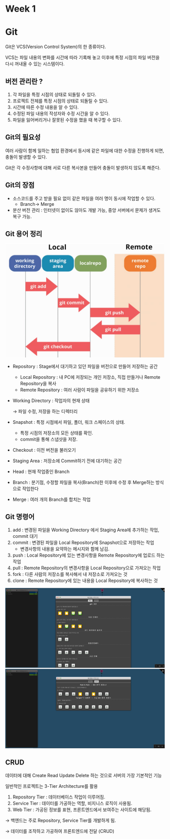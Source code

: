 # Week 1

# Git

Git은 VCS(Version Control System)의 한 종류이다.

VCS는 파일 내용의 변화를 시간에 따라 기록해 놓고 이후에 특정 시점의 파일 버전을 다시 꺼내올 수 있는 시스템이다.

## 버전 관리란 ?

1. 각 파일을 특정 시점의 상태로 되돌릴 수 있다.
2. 프로젝트 전체를 특정 시점의 상태로 되돌릴 수 있다.
3. 시간에 따른 수정 내용을 알 수 있다.
4. 수정된 파일 내용의 작성자와 수정 시간을 알 수 있다.
5. 파일을 잃어버리거나 잘못된 수정을 했을 때 복구할 수 있다.

## Git의 필요성

여러 사람이 함께 일하는 협업 환경에서 동시에 같은 파일에 대한 수정을 진행하게 되면, 충돌이 발생할 수 있다.

Git은 각 수정사항에 대해 서로 다른 복사본을 만들어 충돌이 발생하지 않도록 해준다.

## Git의 장점

- 소스코드를 주고 받을 필요 없이 같은 파일을 여러 명이 동시에 작업할 수 있다.
    - Branch→ Merge
- 분산 버전 관리 : 인터넷이 없이도 않아도 개발 가능, 중앙 서버에서 문제가 생겨도 복구 가능.

## Git 용어 정리
![image 1.png](image%201.png)
- Repository : Stage에서 대기하고 있던 파일을 버전으로 만들어 저장하는 공간
    - Local Repository : 내 PC에 저장되는 개인 저장소, 직접 만들거나 Remote Repository을 복사
    - Remote Repository : 여러 사람이 파일을 공유하기 위한 저장소
- Working Directory : 작업자의 현재 상태

  → 파일 수정, 저장을 하는 디렉터리

- Snapshot : 특정 시점에서 파일, 폴더, 워크 스페이스의 상태.
    - 특정 시점의 저장소의 모든 상태를 확인.
    - commit을 통해 스냅샷을 저장.
- Checkout : 이전 버전을 불러오기
- Staging Area : 저장소에 Commit하기 전에 대기하는 공간
- Head : 현재 작업중인 Branch
- Branch : 분기점, 수정할 파일을 복사(Branch)한 이후에 수정 후 Merge하는 방식으로 작업한다
- Merge : 여러 개의 Branch를 합치는 작업

## Git 명령어

1. add : 변경된 파일을 Working Directory 에서 Staging Area에 추가하는 작업, commit 대기
2. commit : 변경된 파일을 Local Repository에 Snapshot으로 저장하는 작업
    - 변경사항의 내용을 요약하는 메시지와 함께 남김.
3. push : Local Repository에 있는 변경사항을 Remote Repository에 업로드 하는 작업
4. pull : Remote Repository의 변경사항을 Local Repository으로 가져오는 작업
5. fork : 다른 사람의 저장소를 복사해서 내 저장소로 가져오는 것
6. clone : Remote Repository에 있는 내용을 Local Repository에 복사하는 것

![image2.png](image2.png)
![image3.png](image3.png)
## CRUD

데이터에 대해 Create Read Update Delete 하는 것으로 서버의 가장 기본적인 기능

일반적인 프로젝트는 3-Tier Architecture를 활용

1. Repository Tier : 데이터베이스 작업이 이루어짐.
2. Service Tier : 데이터를 가공하는 역할, 비지니스 로직이 사용됨.
3. Web Tier : 가공된 정보를 표현, 프론트엔드에서 보여주는 사이트에 해당됨.

→ 백엔드는 주로 Repository, Service Tier를 개발하게 됨.

→ 데이터를 조작하고 가공하여 프론트엔드에 전달 (CRUD)